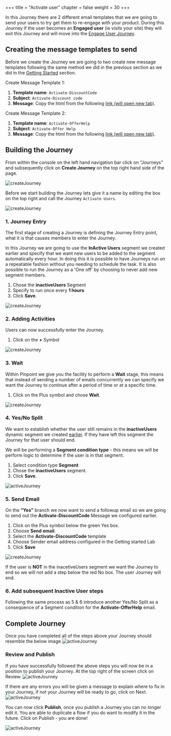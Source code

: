 +++
title = "Activate user"
chapter = false
weight = 30
+++


In this Journey there are 2 different email templates that we are going to send your users to try get them to re-engage with your product. During this Journey if the user becomes an **Engaged user** (ie visits your site) they will exit this Journey and will move into the [Engage User Journey](/pinpoint-journeys/engage-users-journey/).


## Creating the message templates to send

Before we create the Journey we are going to two create new message templates following the same method we did in the previous section as we did in the [Getting Started](/getting-started/create-a-message-template/) section.

Create Message Template 1:  
   1. **Template name**: ```Activate-DiscountCode```  
   2. **Subject**: ```Activate-Discount code```  
   3. **Message**: Copy the html from the following <a href="/email-templates/activate-user-attempt-1.txt" target="_blank">link (will open new tab)</a>.

Create Message Template 2:  
   1. **Template name**: ```Activate-OfferHelp```  
   2. **Subject**: ```Activate-Offer Help```  
   3. **Message**: Copy the html from the following <a href="/email-templates/activate-user-attempt-2.txt" target="_blank">link (will open new tab)</a>.

## Building the Journey

From within the console on the left hand navigation bar click on "Journeys" and subsequently click on **Create Journey** on the top right hand side of the page.

![createJourney](/images/create-journey.png)

Before we start building the Journey lets give it a name by editing the box on the top right and call the Journey ```Activate Users```.
  
![createJourney](/images/iJourney-setup.png)

### 1. Journey Entry

The first stage of creating a Journey is defining the Journey Entry point, what it is that causes members to enter the Journey.

In this Journey we are going to use the **InActive Users** segment we created earlier and specify that we want new users to be added to the segment automatically every hour. In doing this it is possible to have Journeys run on a repeatable fashion without you needing to schedule the task. It is also possible to run the Journey as a 'One off' by choosing to never add new segment members.

1. Chose the **inactiveUsers** Segment
2. Specify to run once every **1 hours**
3. Click **Save**.

![createJourney](/images/iJourney-inactiveSegment.png)

### 2. Adding Activities

Users can now successfully enter the Journey.

1. Click on the **+** Symbol

![createJourney](/images/add-activity.png)

### 3. Wait

Within Pinpoint we give you the facility to perform a **Wait** stage, this means that instead of sending a number of emails concurrently we can specify we want the Journey to continue after a period of time or at a specific time.  

1. Click on the Plus symbol and chose **Wait**.

![createJourney](/images/aJourney-wait.png)

### 4. Yes/No Split

We want to establish whether the user still remains in the **inactiveUsers** dynamic segment we created [earlier](/getting-started/create-a-dynamic-segment/). If they have left this segment the Journey for that user should end.

We will be performing a **Segment condition type** - this means we will be perform logic to determine if the user is in that segment.  

1. Select condition type **Segment**  
2. Chose the **inactiveUsers** segment.
3. Click **Save**.

![activeJourney](/images/iJourney-yesno.png)

### 5. Send Email

On the **"Yes"** branch we now want to send a followup email so we are going to send out the **Activate-DiscountCode** Message we configured earlier. 

1. Click on the Plus symbol below the green Yes box.   
2. Choose **Send email**.  
3. Select the **Activate-DiscountCode** template  
4. Choose Sender email address configured in the Getting started Lab  
5. Click **Save**

![createJourney](/images/iJourney-send-discount.png)

If the user is **NOT** in the inacetiveUsers segment we want the Journey to end so we will not add a step below the red No box. The user Journey will end.  

### 6. Add subsequent Inactive User steps

Following the same process as 5 & 6 introduce another Yes/No Split as a consequence of a Segment condition for the **Activate-OfferHelp** email.

## Complete Journey

Once you have completed all of the steps above your Journey should resemble the below image
![activeJourney](/images/iJourney-complete.png)

### Review and Publish

If you have successfully followed the above steps you will now be in a position to publish your Journey. At the top right of the screen click on Review.
![activeJourney](/images/aJourney-review_first.png)

If there are any errors you will be given a message to explain where to fix in your Journey, if not your Journey will be ready to go, click on Next.
![activeJourney](/images/aJourney-review.png)

You can now click **Publish**, once you publish a Journey you can no longer edit it. You are able to duplicate a flow if you do want to modify it in the future. Click on Publish - you are done!

![activeJourney](/images/aJourney-publish.png)

